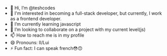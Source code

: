 - 👋 Hi, I’m @teshcodes
- 👀 I'm interested in becoming a full-stack developer, but currently, I work as a frontend developer. 
- 🌱 I’m currently learning javascript 
- 💞️ I’m looking to collaborate on a project with my current level(js)
- 📫 How to reach me is in my profile
- 😄 Pronouns: Il/Lui
- ⚡ Fun fact: I can speak french😳🙃

<!---
teshcodes/teshcodes is a ✨ special ✨ repository because its `README.md` (this file) appears on your GitHub profile.
You can click the Preview link to take a look at your changes.
--->
